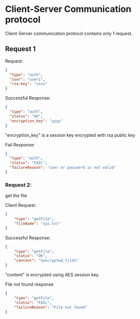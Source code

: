 # Client-Server Communication protocol

Client-Server communication protocol contains only 1 request.


## Request 1

Request:
```json
{
  "type": "auth",
  "user": "user1",
  "rsa-key": "xxxx"
}
```

Successful Response:
```json
{
  "type": "auth",
  "status": "OK",
  "encryption_key": "yyyy"
}
```
"encryption_key" is a session key encrypted with rsa public key
 
Fail Response:
```json
{
  "type": "auth",
  "status": "FAIL",
  "failureReason": "user or password is not valid"
}
```
### Request 2:

get the file

Client Request:
```json
{
    "type": "getFile",
    "fileName": "xyz.txt"
}
```

Successful Response:
```json
{
    "type": "getFile",
    "status": "OK",
    "content": "%encrypted_file%"
}
```
"content" is encrypted using AES session key.

File not found response
```json
{
    "type": "getFile",
    "status": "FAIL",
    "failureReason": "File not found"
}
```